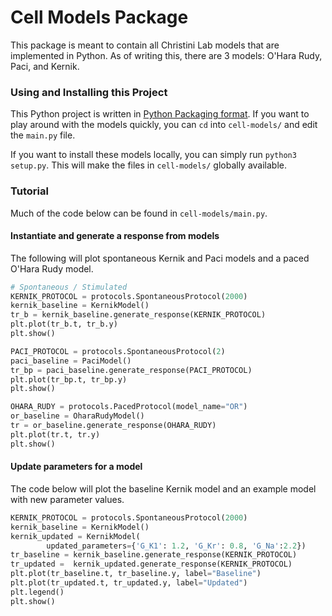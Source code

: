 # Cell Models Package

This package is meant to contain all Christini Lab models that are implemented in Python. As of writing this, there are 3 models: O'Hara Rudy, Paci, and Kernik.

### Using and Installing this Project

This Python project is written in [Python Packaging format](https://packaging.python.org/tutorials/packaging-projects/). If you want to play around with the models quickly, you can `cd` into `cell-models/` and edit the `main.py` file. 

If you want to install these models locally, you can simply run `python3 setup.py`. This will make the files in `cell-models/` globally available. 

### Tutorial

Much of the code below can be found in `cell-models/main.py`. 

#### Instantiate and generate a response from models

The following will plot spontaneous Kernik and Paci models and a paced O'Hara Rudy model.

```py
# Spontaneous / Stimulated
KERNIK_PROTOCOL = protocols.SpontaneousProtocol(2000)
kernik_baseline = KernikModel()
tr_b = kernik_baseline.generate_response(KERNIK_PROTOCOL)
plt.plot(tr_b.t, tr_b.y)
plt.show()

PACI_PROTOCOL = protocols.SpontaneousProtocol(2)
paci_baseline = PaciModel()
tr_bp = paci_baseline.generate_response(PACI_PROTOCOL)
plt.plot(tr_bp.t, tr_bp.y)
plt.show()

OHARA_RUDY = protocols.PacedProtocol(model_name="OR")
or_baseline = OharaRudyModel()
tr = or_baseline.generate_response(OHARA_RUDY)
plt.plot(tr.t, tr.y)
plt.show()
```

#### Update parameters for a model
The code below will plot the baseline Kernik model and an example model with new parameter values.

```py
KERNIK_PROTOCOL = protocols.SpontaneousProtocol(2000)
kernik_baseline = KernikModel()
kernik_updated = KernikModel(
        updated_parameters={'G_K1': 1.2, 'G_Kr': 0.8, 'G_Na':2.2})
tr_baseline = kernik_baseline.generate_response(KERNIK_PROTOCOL)
tr_updated =  kernik_updated.generate_response(KERNIK_PROTOCOL)
plt.plot(tr_baseline.t, tr_baseline.y, label="Baseline")
plt.plot(tr_updated.t, tr_updated.y, label="Updated")
plt.legend()
plt.show()
```
